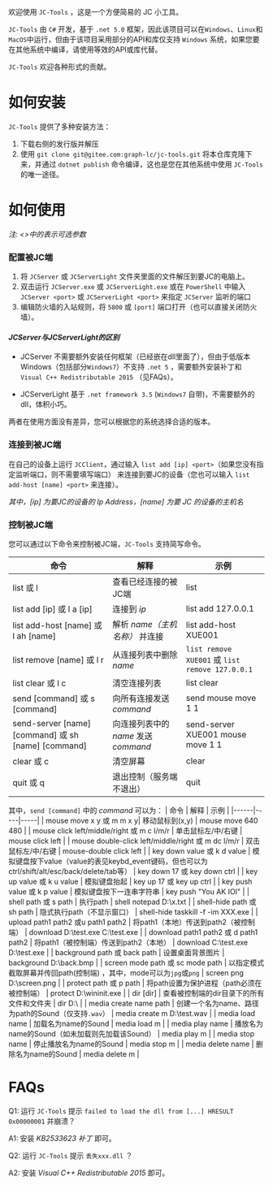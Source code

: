欢迎使用 `JC-Tools` ，这是一个方便简易的 JC 小工具。

`JC-Tools` 由 `C#` 开发，基于 `.net 5.0` 框架，因此该项目可以在`Windows`、`Linux`和`MacOS`中运行，但由于该项目采用部分的API和库仅支持 `Windows` 系统，如果您要在其他系统中编译，请使用等效的API或库代替。

`JC-Tools` 欢迎各种形式的贡献。

# 如何安装
`JC-Tools` 提供了多种安装方法：
1. 下载右侧的发行版并解压
2. 使用 `git clone git@gitee.com:graph-lc/jc-tools.git` 将本仓库克隆下来，并通过 `dotnet publish` 命令编译，这也是您在其他系统中使用 `JC-Tools` 的唯一途径。

# 如何使用

_注: <>中的表示可选参数_

### 配置被JC端
1. 将 `JCServer` 或 `JCServerLight` 文件夹里面的文件解压到要JC的电脑上。
2. 双击运行 `JCServer.exe` 或 `JCServerLight.exe` 或在 `PowerShell` 中输入 `JCServer <port>`  或 `JCServerLight <port>` 来指定 `JCServer` 监听的端口
3. 编辑防火墙的入站规则，将 `5800` 或 `[port]` 端口打开（也可以直接关闭防火墙）。

#### _JCServer与JCServerLight的区别_

* JCServer 不需要额外安装任何框架（已经嵌在dll里面了），但由于低版本Windows（包括部分`Windows7`）不支持 `.net 5` ，需要额外安装补丁和 `Visual C++ Redistributable 2015` （见FAQs）。

* JCServerLight 基于 `.net framework 3.5` (`Windows7` 自带)，不需要额外的dll，体积小巧。

两者在使用方面没有差异，您可以根据您的系统选择合适的版本。

### 连接到被JC端
在自己的设备上运行 `JCClient`，通过输入 `list add [ip] <port>`（如果您没有指定监听端口，则不需要填写端口） 来连接到要JC的设备（您也可以输入 `list add-host [name] <port>` 来连接）。
 
_其中，[ip] 为要JC的设备的 Ip Address，[name] 为要 JC 的设备的主机名_

### 控制被JC端
您可以通过以下命令来控制被JC端，`JC-Tools` 支持简写命令。

| 命令           | 解释                     | 示例                    |
|--------------------------|---------------------------------|-----------------------------------------|
| list 或 l | 查看已经连接的被JC端 | list |
| list add [ip] 或 l a [ip] | 连接到 _ip_ | list add 127.0.0.1 |
| list add-host [name] 或 l ah [name] | 解析 _name（主机名称）_ 并连接 | list add-host XUE001 |
| list remove [name] 或 l r| 从连接列表中删除 _name_ | `list remove XUE001` 或  `list remove 127.0.0.1` |
| list clear 或 l c | 清空连接列表 | list clear |
| send [command] 或 s [command]| 向所有连接发送 _command_ | send mouse move 1 1 |
| send-server [name] [command] 或 sh [name] [command]| 向连接列表中的 _name_ 发送 _command_ | send-server XUE001 mouse move 1 1 |
| clear 或 c | 清空屏幕 | clear |
| quit 或 q | 退出控制（服务端不退出） | quit |

其中，`send [command]` 中的 _command_ 可以为：
| 命令 | 解释 | 示例 |
|------|-----|-----|
| mouse move x y 或 m m x y| 移动鼠标到(x,y)                      | mouse move 640 480                      |
| mouse click left/middle/right 或 m c l/m/r | 单击鼠标左/中/右键 | mouse click left                        |
| mouse double-click left/middle/right 或 m dc l/m/r | 双击鼠标左/中/右键 | mouse-double click left                        |
| key down value 或 k d value           | 模拟键盘按下value（value的表见keybd_event键码，但也可以为ctrl/shift/alt/esc/back/delete/tab等）                     | key down 17 或 key down ctrl                            |
| key up value 或 k u value            | 模拟键盘抬起                          | key up 17 或 key up ctrl                               |
| key push value 或 k p value           | 模拟键盘按下一连串字符串                    | key push "You AK IOI"                    |
| shell path <command> 或 s path <command>               | 执行path                          | shell notepad D:\x.txt                               |
| shell-hide path <command> 或 sh path <command>          | 隐式执行path（不显示窗口）        | shell-hide taskkill -f -im XXX.exe |
| upload path1 path2 或u path1 path2 | 将path1（本地）传送到path2（被控制端） | download D:\test.exe C:\test.exe |
| download path1 path2 或 d path1 path2            | 将path1（被控制端）传送到path2（本地）              | download C:\test.exe D:\test.exe                     |
| background path 或 back path | 设置桌面背景图片 | background D:\back.bmp |
| screen mode path 或 sc mode path | 以指定模式截取屏幕并传回path(控制端) ，其中，mode可以为`jpg`或`png` | screen png D:\screen.png |
| protect path 或 p path | 将path设置为保护进程（path必须在被控制端） | protect D:\wininit.exe |
| dir [dir] | 查看被控制端的dir目录下的所有文件和文件夹 | dir D:\ |
| media create name path   | 创建一个名为name、路径为path的Sound（仅支持`.wav`）     | media create m D:\test.wav |
| media load name          | 加载名为name的Sound   | media load m |
| media play name          | 播放名为name的Sound（如未加载则先加载该Sound） | media play m |
| media stop name          | 停止播放名为name的Sound | media stop m |
| media delete name        | 删除名为name的Sound | media delete m |

# FAQs

Q1: 运行 `JC-Tools` 提示 `failed to load the dll from [...] HRESULT 0x00000001` 并崩溃？

A1: 安装 _KB2533623 补丁_ 即可。

Q2: 运行 `JC-Tools` 提示 `丢失xxx.dll` ？

A2: 安装 _Visual C++ Redistributable 2015_ 即可。